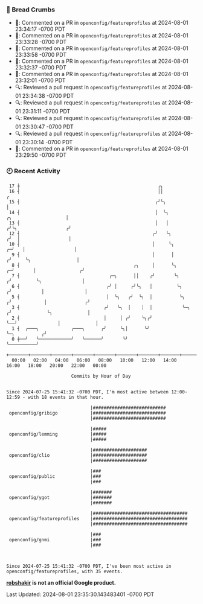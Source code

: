 ### 🍞 Bread Crumbs

 * 💬: Commented on a PR in  `openconfig/featureprofiles` at 2024-08-01 23:34:17 -0700 PDT
 * 💬: Commented on a PR in  `openconfig/featureprofiles` at 2024-08-01 23:33:28 -0700 PDT
 * 💬: Commented on a PR in  `openconfig/featureprofiles` at 2024-08-01 23:33:58 -0700 PDT
 * 💬: Commented on a PR in  `openconfig/featureprofiles` at 2024-08-01 23:32:37 -0700 PDT
 * 💬: Commented on a PR in  `openconfig/featureprofiles` at 2024-08-01 23:32:01 -0700 PDT
 * 🔍: Reviewed a pull request in  `openconfig/featureprofiles` at 2024-08-01 23:34:38 -0700 PDT
 * 🔍: Reviewed a pull request in  `openconfig/featureprofiles` at 2024-08-01 23:31:11 -0700 PDT
 * 🔍: Reviewed a pull request in  `openconfig/featureprofiles` at 2024-08-01 23:30:47 -0700 PDT
 * 🔍: Reviewed a pull request in  `openconfig/featureprofiles` at 2024-08-01 23:30:14 -0700 PDT
 * 💬: Commented on a PR in  `openconfig/featureprofiles` at 2024-08-01 23:29:50 -0700 PDT

### 🕘 Recent Activity
```
 17 ┼                                                   ╭╮
 16 ┤                                                   ││                                             ╭
 15 ┤                                                  ╭╯╰╮                                            │
 14 ┤                                                  │  ╰╮                     ╭╮                    │
 13 ┤                                                  │   │                    ╭╯╰╮                  ╭╯
 12 ┤                                                 ╭╯   ╰╮                  ╭╯  │                  │
 10 ┤                                                 │     ╰╮               ╭─╯   │                  │
  9 ┤                                                 │      │              ╭╯     ╰╮                 │
  8 ┤                                          ╭╮     │      ╰╮           ╭─╯       │                ╭╯
  7 ┤                                 ╭─╮      ││    ╭╯       ╰╮         ╭╯         ╰╮               │
  6 ┤                                ╭╯ │     ╭╯╰╮   │         ╰╮       ╭╯           │               │
  5 ┤                                │  ╰╮   ╭╯  ╰╮  │          ╰╮     ╭╯            │              ╭╯
  3 ┤                               ╭╯   ╰╮  │    │  │           ╰─╮  ╭╯             ╰╮             │
  2 ┤                               │     │ ╭╯    ╰╮╭╯             ╰──╯               │             │
  1 ┤  ╭───╮            ╭───╮      ╭╯     ╰╮│      ╰╯                                 ╰─╮          ╭╯
  0 ┼──╯   ╰────────────╯   ╰──────╯       ╰╯                                           ╰──────────╯
    +───────+───────+───────+───────+───────+───────+───────+───────+───────+───────+───────+───────+────
  00:00   02:00   04:00   06:00   08:00   10:00   12:00   14:00   16:00   18:00   20:00   22:00   00:00   

						Commits by Hour of Day


Since 2024-07-25 15:41:32 -0700 PDT, I'm most active between 12:00-12:59 - with 18 events in that hour.

```



```
                               |###########################
 openconfig/gribigo            |###########################
                               |###########################

                               |#####
 openconfig/lemming            |#####
                               |#####

                               |####################
 openconfig/clio               |####################
                               |####################

                               |###
 openconfig/public             |###
                               |###

                               |#######
 openconfig/ygot               |#######
                               |#######

                               |###################################
 openconfig/featureprofiles    |###################################
                               |###################################

                               |###
 openconfig/gnmi               |###
                               |###



Since 2024-07-25 15:41:32 -0700 PDT, I've been most active in openconfig/featureprofiles, with 35 events.

```
**[robshakir](mailto:robjs@google.com) is not an official Google product.**  


Last Updated: 2024-08-01 23:35:30.143483401 -0700 PDT
